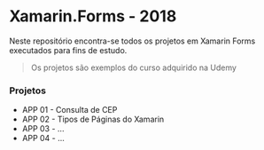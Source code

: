 # Xamarin.Forms - 2018

Neste repositório encontra-se todos os projetos em Xamarin Forms executados para fins de estudo.
> Os projetos são exemplos do curso adquirido na Udemy


### Projetos
- APP 01 - Consulta de CEP
- APP 02 - Tipos de Páginas do Xamarin
- APP 03 - ...
- APP 04 - ...

